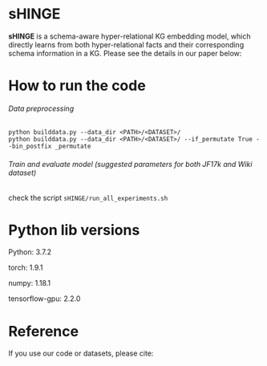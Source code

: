 # sHINGE

**sHINGE** is a schema-aware hyper-relational KG embedding model, which directly learns from both hyper-relational facts and their corresponding schema information in a KG. Please see the details in our paper below:

# How to run the code 

###### Data preprocessing
```
python builddata.py --data_dir <PATH>/<DATASET>/
python builddata.py --data_dir <PATH>/<DATASET>/ --if_permutate True --bin_postfix _permutate
```
###### Train and evaluate model (suggested parameters for both JF17k and Wiki dataset)
check the script `sHINGE/run_all_experiments.sh`

# Python lib versions
Python: 3.7.2

torch: 1.9.1

numpy: 1.18.1

tensorflow-gpu: 2.2.0

# Reference
If you use our code or datasets, please cite:
